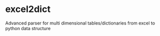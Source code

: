 # excel2dict
Advanced parser for multi dimensional tables/dictionaries from excel to python data structure
